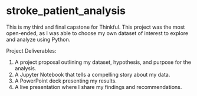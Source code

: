 # stroke_patient_analysis
This is my third and final capstone for Thinkful. This project was the most open-ended, as I was able to choose my own dataset of interest to explore and analyze using Python.

Project Deliverables:
1. A project proposal outlining my dataset, hypothesis, and purpose for the analysis.
2. A Jupyter Notebook that tells a compelling story about my data.
3. A PowerPoint deck presenting my results.
4. A live presentation where I share my findings and recommendations.
